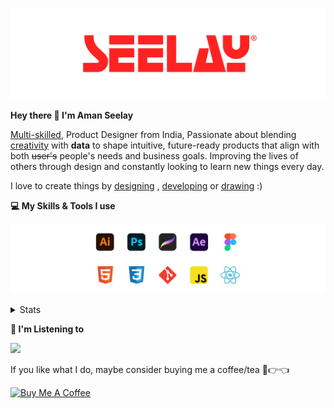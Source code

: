[![banner](./images/seelay.svg)](https://www.seelay.in)

**Hey there 👋 I'm Aman Seelay**

[Multi-skilled](https://www.seelay.in/#skills), Product Designer from India, Passionate about blending [creativity](https://illustrations.seelay.in) with <b>data</b> to shape intuitive, future-ready products that align with both <s>user's</s> people's needs and business goals. Improving the lives of others through design and constantly looking to learn new things every day.

I love to create things by [designing](https://www.seelay.in/#work) , [developing](https://www.seelay.in/#projects) or [drawing](https://art.seelay.in) :)

**💻 My Skills & Tools I use**

[![banner](./images/skills&tools.svg)](https://www.seelay.in/about)

<details>
  <summary>Stats</summary>

---

<!--START_SECTION:waka-->
![Profile Views](http://img.shields.io/badge/Profile%20Views-0-blue)

**🐱 My GitHub Data** 

> 📦 723.2 kB Used in GitHub's Storage 
 > 
> 🏆 793 Contributions in the Year 2025
 > 
> 💼 Opted to Hire
 > 
> 📜 1 Public Repository 
 > 
> 🔑 26 Private Repository 
 > 
**I'm a Night 🦉** 

```text
🌞 Morning                439 commits         ███░░░░░░░░░░░░░░░░░░░░░░   13.42 % 
🌆 Daytime                411 commits         ███░░░░░░░░░░░░░░░░░░░░░░   12.56 % 
🌃 Evening                963 commits         ███████░░░░░░░░░░░░░░░░░░   29.44 % 
🌙 Night                  1458 commits        ███████████░░░░░░░░░░░░░░   44.57 % 
```
📅 **I'm Most Productive on Sunday** 

```text
Monday                   347 commits         ███░░░░░░░░░░░░░░░░░░░░░░   10.61 % 
Tuesday                  528 commits         ████░░░░░░░░░░░░░░░░░░░░░   16.14 % 
Wednesday                445 commits         ███░░░░░░░░░░░░░░░░░░░░░░   13.60 % 
Thursday                 432 commits         ███░░░░░░░░░░░░░░░░░░░░░░   13.21 % 
Friday                   429 commits         ███░░░░░░░░░░░░░░░░░░░░░░   13.12 % 
Saturday                 399 commits         ███░░░░░░░░░░░░░░░░░░░░░░   12.20 % 
Sunday                   691 commits         █████░░░░░░░░░░░░░░░░░░░░   21.13 % 
```


📊 **This Week I Spent My Time On** 

```text
🕑︎ Time Zone: Asia/Kolkata

💬 Programming Languages: 
Other                    11 hrs 30 mins      █████████████████████░░░░   84.57 % 
Astro                    59 mins             ██░░░░░░░░░░░░░░░░░░░░░░░   07.23 % 
TypeScript               57 mins             ██░░░░░░░░░░░░░░░░░░░░░░░   07.05 % 
JavaScript               4 mins              ░░░░░░░░░░░░░░░░░░░░░░░░░   00.56 % 
Markdown                 2 mins              ░░░░░░░░░░░░░░░░░░░░░░░░░   00.35 % 

🔥 Editors: 
Chrome                   8 hrs 24 mins       ███████████████░░░░░░░░░░   61.72 % 
Edge                     3 hrs 15 mins       ██████░░░░░░░░░░░░░░░░░░░   23.95 % 
Cursor                   1 hr 57 mins        ████░░░░░░░░░░░░░░░░░░░░░   14.33 % 

💻 Operating System: 
Windows                  13 hrs 36 mins      █████████████████████████   100.00 % 
```

**I Mostly Code in JavaScript** 

```text
JavaScript               17 repos            ███████████████░░░░░░░░░░   60.71 % 
HTML                     4 repos             ████░░░░░░░░░░░░░░░░░░░░░   14.29 % 
TypeScript               4 repos             ████░░░░░░░░░░░░░░░░░░░░░   14.29 % 
Java                     2 repos             ██░░░░░░░░░░░░░░░░░░░░░░░   07.14 % 
Astro                    1 repo              █░░░░░░░░░░░░░░░░░░░░░░░░   03.57 % 
```




 Last Updated on 02/06/2025 06:53:47 UTC
<!--END_SECTION:waka-->

---

 </details>

**🎵 I'm Listening to**

<object data="https://now-play.vercel.app/api/generate?uid=7a17a86e-d6b7-43b5-8d9c-1d6dae42a779" >

  <img src="https://now-play.vercel.app/api/generate?uid=7a17a86e-d6b7-43b5-8d9c-1d6dae42a779" />

</object>

If you like what I do, maybe consider buying me a coffee/tea 🥺👉👈

<a href="https://www.buymeacoffee.com/seelay" target="_blank"><img src="https://cdn.buymeacoffee.com/buttons/v2/default-red.png" alt="Buy Me A Coffee" width="150" ></a>
